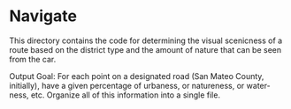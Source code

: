 # Navigate

This directory contains the code for determining the visual scenicness of a route based on the district type and the amount of nature that can be seen from the car.

Output Goal: For each point on a designated road (San Mateo County, initially), have a given percentage of urbaness, or natureness, or water-ness, etc. Organize all of this information into a single file.
